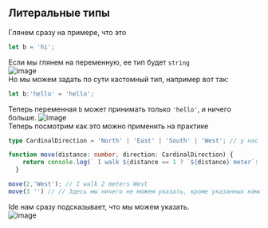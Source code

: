 ## Литеральные типы
Глянем сразу на примере, что это
```ts
let b = 'hi';
```
Если мы глянем на переменную, ее тип будет `string`<br>
![image](https://user-images.githubusercontent.com/70824286/174760931-5c7429ea-0df8-43ef-8076-00147bb4c792.png)<br>
Но мы можем задать по сути кастомный тип, например вот так:
```ts
let b:'hello' = 'hello';
```
Теперь переменная `b` может принимать только `'hello'`, и ничего больше. 
![image](https://user-images.githubusercontent.com/70824286/174761116-2d691797-396a-4b5f-9faf-4c8670e01f39.png)<br>
Теперь посмотрим как это можно применить на практике
```ts
type CardinalDirection = 'North' | 'East' | 'South' | 'West'; // у нас есть тип с литеральными значениями

function move(distance: number, direction: CardinalDirection) {
    return console.log(` I walk ${distance == 1 ? `${distance} meter`: `${distance} meters`} ${direction}`);
  }

move(2,'West'); // I walk 2 meters West
move(3 '') // // Здесь мы ничего не можем указать, кроме указанных нами типов

```
Ide нам сразу подсказывает, что мы можем указать.<br>
![image](https://user-images.githubusercontent.com/70824286/174765836-06a951df-5a73-4802-9c8d-4e443b7e8e8b.png)<br>
